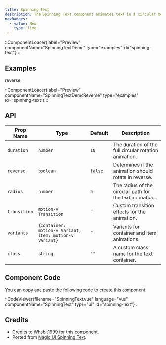 ```yaml
---
title: Spinning Text
description: The Spinning Text component animates text in a circular motion with customizable speed, direction, color, and transitions for dynamic and engaging effects.
navBadges:
  - value: New
    type: lime
---
```


::ComponentLoader{label="Preview" componentName="SpinningTextDemo" type="examples" id="spinning-text"}
::

## Examples

reverse

::ComponentLoader{label="Preview" componentName="SpinningTextDemoReverse" type="examples" id="spinning-text"}
::

## API

| Prop Name    | Type                                                    | Default | Description                                             |
| ------------ | ------------------------------------------------------- | ------- | ------------------------------------------------------- |
| `duration`   | `number`                                                | `10`    | The duration of the full circular rotation animation.   |
| `reverse`    | `boolean`                                               | `false` | Determines if the animation should rotate in reverse.   |
| `radius`     | `number`                                                | `5`     | The radius of the circular path for the text animation. |
| `transition` | `motion-v Transition`                                   | ``      | Custom transition effects for the animation.            |
| `variants`   | `{container: motion-v Variant, item: motion-v Variant}` | ``      | Variants for container and item animations.             |
| `class`      | `string`                                                | `""`    | A custom class name for the text container.             |

## Component Code

You can copy and paste the following code to create this component:

::CodeViewer{filename="SpinningText.vue" language="vue" componentName="SpinningText" type="ui" id="spinning-text"}
::

## Credits

- Credits to [Whbbit1999](https://github.com/Whbbit1999) for this component.
- Ported from [Magic UI Spinning Text](https://magicui.design/docs/components/spinning-text).
